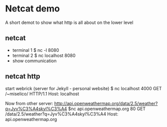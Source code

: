Netcat demo
============
A short demot to show what http is all about on the lower level

netcat
------
* terminal 1
    $ nc -l 8080
* terminal 2
    $ nc localhost 8080
* show communication

netcat http
-----------
start webrick (server for Jekyll - personal website)
$ nc localhost 4000
    GET /~miselico/ HTTP/1.1
    Host: localhost

Now from other server: http://api.openweathermap.org/data/2.5/weather?q=Jyv%C3%A4skyl%C3%A4
$nc api.openweathermap.org 80
    GET /data/2.5/weather?q=Jyv%C3%A4skyl%C3%A4
    Host: api.openweathermap.org
    
